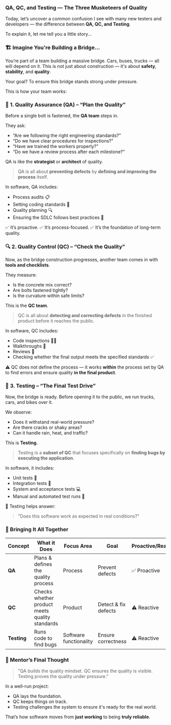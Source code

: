 
### QA, QC, and Testing — The Three Musketeers of Quality

Today, let’s uncover a common confusion I see with many new testers and developers — the difference between **QA, QC, and Testing**.

To explain it, let me tell you a little story...


### 🏗️ Imagine You're Building a Bridge...

You’re part of a team building a massive bridge. Cars, buses, trucks — all will depend on it. This is not just about construction — it's about **safety**, **stability**, and **quality**.

Your goal?
To ensure this bridge stands strong under pressure.

This is how your team works:


### 🧠 **1. Quality Assurance (QA) – “Plan the Quality”**

Before a single bolt is fastened, the **QA team** steps in.

They ask:

* “Are we following the right engineering standards?”
* “Do we have clear procedures for inspections?”
* “Have we trained the workers properly?”
* “Do we have a review process after each milestone?”

QA is like the **strategist** or **architect** of quality.

> QA is all about **preventing defects** by **defining and improving the process** itself.

In software, QA includes:

* Process audits 📋
* Setting coding standards 🧾
* Quality planning 🔍
* Ensuring the SDLC follows best practices 🔄

✅ It’s proactive.
✅ It’s process-focused.
✅ It’s the foundation of long-term quality.

### 🔍 **2. Quality Control (QC) – “Check the Quality”**

Now, as the bridge construction progresses, another team comes in with **tools and checklists**.

They measure:

* Is the concrete mix correct?
* Are bolts fastened tightly?
* Is the curvature within safe limits?

This is the **QC team**.

> QC is all about **detecting and correcting defects** in the finished product before it reaches the public.

In software, QC includes:

* Code inspections 🧑‍💻
* Walkthroughs 👀
* Reviews 📑
* Checking whether the final output meets the specified standards ✅

⚠️ QC does not define the process — it works **within** the process set by QA to find errors and ensure quality **in the final product**.


### 🧪 **3. Testing – “The Final Test Drive”**

Now, the bridge is ready. Before opening it to the public, we run trucks, cars, and bikes over it.

We observe:

* Does it withstand real-world pressure?
* Are there cracks or shaky areas?
* Can it handle rain, heat, and traffic?

This is **Testing**.

> Testing is a **subset of QC** that focuses specifically on **finding bugs by executing the application**.

In software, it includes:

* Unit tests 🧪
* Integration tests 🔗
* System and acceptance tests 💻
* Manual and automated test runs 🔁

🧠 Testing helps answer:

> "Does this software work as expected in real conditions?"


### 🔁 Bringing It All Together

| Concept     | What it Does                                   | Focus Area             | Goal                 | Proactive/Reactive |
| ----------- | ---------------------------------------------- | ---------------------- | -------------------- | ------------------ |
| **QA**      | Plans & defines the quality process            | Process                | Prevent defects      | ✅ Proactive        |
| **QC**      | Checks whether product meets quality standards | Product                | Detect & fix defects | ⚠️ Reactive        |
| **Testing** | Runs code to find bugs                         | Software functionality | Ensure correctness   | ⚠️ Reactive        |


### 🎯 Mentor’s Final Thought

> "QA builds the quality mindset.
> QC ensures the quality is visible.
> Testing proves the quality under pressure."

In a well-run project:

* QA lays the foundation.
* QC keeps things on track.
* Testing challenges the system to ensure it's ready for the real world.

That’s how software moves from **just working** to being **truly reliable**.
 
